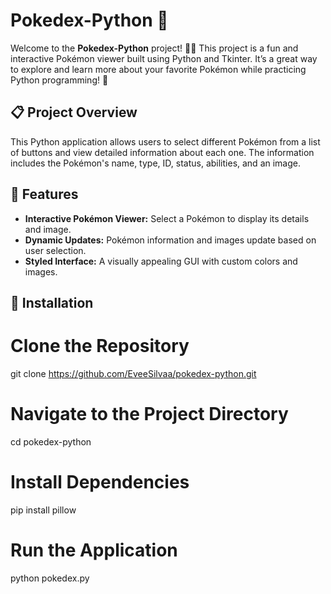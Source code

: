 # Pokedex-Python 🐾

Welcome to the **Pokedex-Python** project! 🐱‍👤 This project is a fun and interactive Pokémon viewer built using Python and Tkinter. It’s a great way to explore and learn more about your favorite Pokémon while practicing Python programming! 🌟

## 📋 Project Overview

This Python application allows users to select different Pokémon from a list of buttons and view detailed information about each one. The information includes the Pokémon's name, type, ID, status, abilities, and an image.

## 🚀 Features

- **Interactive Pokémon Viewer:** Select a Pokémon to display its details and image.
- **Dynamic Updates:** Pokémon information and images update based on user selection.
- **Styled Interface:** A visually appealing GUI with custom colors and images.

## 🔧 Installation

# Clone the Repository
git clone https://github.com/EveeSilvaa/pokedex-python.git

# Navigate to the Project Directory
cd pokedex-python

# Install Dependencies
pip install pillow

# Run the Application
python pokedex.py

